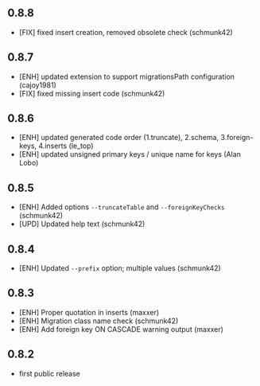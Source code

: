 0.8.8
-----

 * [FIX] fixed insert creation, removed obsolete check (schmunk42)

0.8.7
-----

 * [ENH] updated extension to support migrationsPath configuration (cajoy1981)
 * [FIX] fixed missing insert code (schmunk42)

0.8.6
-----

 * [ENH] updated generated code order (1.truncate), 2.schema, 3.foreign-keys, 4.inserts (le_top)
 * [ENH] updated unsigned primary keys / unique name for keys (Alan Lobo)

0.8.5
-----

 * [ENH] Added options `--truncateTable` and `--foreignKeyChecks` (schmunk42)
 * [UPD] Updated help text (schmunk42)

0.8.4
-----

 * [ENH] Updated `--prefix` option; multiple values (schmunk42)

0.8.3
-----

 * [ENH] Proper quotation in inserts (maxxer)
 * [ENH] Migration class name check (schmunk42)
 * [ENH] Add foreign key ON CASCADE warning output (maxxer)

0.8.2
-----

 * first public release
